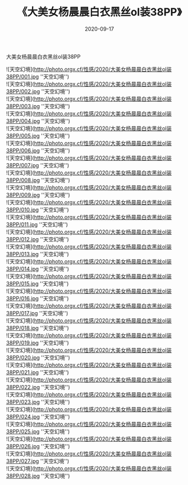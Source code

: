 ﻿---
layout: post
title:  《大美女杨晨晨白衣黑丝ol装38PP》
date:   2020-09-17
img: http://photo.orgx.cf/性感/2020/大美女杨晨晨白衣黑丝ol装38PP/000.jpg
categories: [美女, 性感, 泳衣]
---

大美女杨晨晨白衣黑丝ol装38PP



![天空幻境](http://photo.orgx.cf/性感/2020/大美女杨晨晨白衣黑丝ol装38PP/001.jpg ''天空幻境'') <br>
![天空幻境](http://photo.orgx.cf/性感/2020/大美女杨晨晨白衣黑丝ol装38PP/002.jpg ''天空幻境'') <br>
![天空幻境](http://photo.orgx.cf/性感/2020/大美女杨晨晨白衣黑丝ol装38PP/003.jpg ''天空幻境'') <br>
![天空幻境](http://photo.orgx.cf/性感/2020/大美女杨晨晨白衣黑丝ol装38PP/004.jpg ''天空幻境'') <br>
![天空幻境](http://photo.orgx.cf/性感/2020/大美女杨晨晨白衣黑丝ol装38PP/005.jpg ''天空幻境'') <br>
![天空幻境](http://photo.orgx.cf/性感/2020/大美女杨晨晨白衣黑丝ol装38PP/006.jpg ''天空幻境'') <br>
![天空幻境](http://photo.orgx.cf/性感/2020/大美女杨晨晨白衣黑丝ol装38PP/007.jpg ''天空幻境'') <br>
![天空幻境](http://photo.orgx.cf/性感/2020/大美女杨晨晨白衣黑丝ol装38PP/008.jpg ''天空幻境'') <br>
![天空幻境](http://photo.orgx.cf/性感/2020/大美女杨晨晨白衣黑丝ol装38PP/009.jpg ''天空幻境'') <br>
![天空幻境](http://photo.orgx.cf/性感/2020/大美女杨晨晨白衣黑丝ol装38PP/010.jpg ''天空幻境'') <br>
![天空幻境](http://photo.orgx.cf/性感/2020/大美女杨晨晨白衣黑丝ol装38PP/011.jpg ''天空幻境'') <br>
![天空幻境](http://photo.orgx.cf/性感/2020/大美女杨晨晨白衣黑丝ol装38PP/012.jpg ''天空幻境'') <br>
![天空幻境](http://photo.orgx.cf/性感/2020/大美女杨晨晨白衣黑丝ol装38PP/013.jpg ''天空幻境'') <br>
![天空幻境](http://photo.orgx.cf/性感/2020/大美女杨晨晨白衣黑丝ol装38PP/014.jpg ''天空幻境'') <br>
![天空幻境](http://photo.orgx.cf/性感/2020/大美女杨晨晨白衣黑丝ol装38PP/015.jpg ''天空幻境'') <br>
![天空幻境](http://photo.orgx.cf/性感/2020/大美女杨晨晨白衣黑丝ol装38PP/016.jpg ''天空幻境'') <br>
![天空幻境](http://photo.orgx.cf/性感/2020/大美女杨晨晨白衣黑丝ol装38PP/017.jpg ''天空幻境'') <br>
![天空幻境](http://photo.orgx.cf/性感/2020/大美女杨晨晨白衣黑丝ol装38PP/018.jpg ''天空幻境'') <br>
![天空幻境](http://photo.orgx.cf/性感/2020/大美女杨晨晨白衣黑丝ol装38PP/019.jpg ''天空幻境'') <br>
![天空幻境](http://photo.orgx.cf/性感/2020/大美女杨晨晨白衣黑丝ol装38PP/020.jpg ''天空幻境'') <br>
![天空幻境](http://photo.orgx.cf/性感/2020/大美女杨晨晨白衣黑丝ol装38PP/021.jpg ''天空幻境'') <br>
![天空幻境](http://photo.orgx.cf/性感/2020/大美女杨晨晨白衣黑丝ol装38PP/022.jpg ''天空幻境'') <br>
![天空幻境](http://photo.orgx.cf/性感/2020/大美女杨晨晨白衣黑丝ol装38PP/023.jpg ''天空幻境'') <br>
![天空幻境](http://photo.orgx.cf/性感/2020/大美女杨晨晨白衣黑丝ol装38PP/024.jpg ''天空幻境'') <br>
![天空幻境](http://photo.orgx.cf/性感/2020/大美女杨晨晨白衣黑丝ol装38PP/025.jpg ''天空幻境'') <br>
![天空幻境](http://photo.orgx.cf/性感/2020/大美女杨晨晨白衣黑丝ol装38PP/026.jpg ''天空幻境'') <br>
![天空幻境](http://photo.orgx.cf/性感/2020/大美女杨晨晨白衣黑丝ol装38PP/027.jpg ''天空幻境'') <br>
![天空幻境](http://photo.orgx.cf/性感/2020/大美女杨晨晨白衣黑丝ol装38PP/028.jpg ''天空幻境'') <br>